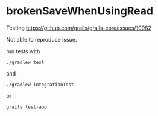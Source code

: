 # brokenSaveWhenUsingRead

Testing https://github.com/grails/grails-core/issues/10982

Not able to reproduce issue.

run tests with

`./gradlew test`

and

`./gradlew integrationTest`

or 

`grails test-app`